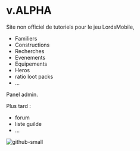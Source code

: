 # v.ALPHA

Site non officiel de tutoriels pour le jeu LordsMobile,

- Familiers
- Constructions
- Recherches
- Evenements
- Equipements
- Heros
- ratio loot packs
- ...

Panel admin.


Plus tard : 
- forum
- liste guilde
- ...

![github-small](https://peron-nicolas.com/build/img/screenshot_lm.jpg)
